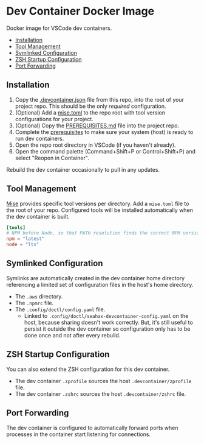 # Dev Container Docker Image

Docker image for VSCode dev containers.

- [Installation](#installation)
- [Tool Management](#tool-management)
- [Symlinked Configuration](#symlinked-configuration)
- [ZSH Startup Configuration](#zsh-startup-configuration)
- [Port Forwarding](#port-forwarding)


## Installation

1. Copy the [.devcontainer.json](.devcontainer.json) file from this repo, into the root of your project repo. This should be the only _required_ configuration.
2. (Optional) Add a [mise.toml](#tools-mise) to the repo root with tool version configurations for your project.
3. (Optional) Copy the [PREREQUISITES.md](PREREQUISITES.md) file into the project repo.
4. Complete the [prerequisites](PREREQUISITES.md) to make sure your system (host) is ready to run dev containers.
5. Open the repo root directory in VSCode (if you haven't already).
6. Open the command palette (Command+Shift+P or Control+Shift+P) and select "Reopen in Container".

Rebuild the dev container occasionally to pull in any updates.

## Tool Management

[Mise](https://mise.com) provides specific tool versions per directory. Add a `mise.toml` file to the root of your repo. Configured tools will be installed automatically when the dev container is built.

```toml
[tools]
# NPM before Node, so that PATH resolution finds the correct NPM version.
npm = "latest"
node = "lts"
```

## Symlinked Configuration

Symlinks are automatically created in the dev container home directory referencing a limited set of configuration files in the host's home directory. 

- The `.aws` directory.
- The `.npmrc` file.
- The `.config/doctl/config.yaml` file.
  - Linked to `.config/doctl/seahax-devcontainer-config.yaml` on the host, because sharing doesn't work correctly. But, it's still useful to persist it outside the dev container so configuration only has to be done once and not after every rebuild.

## ZSH Startup Configuration

You can also extend the ZSH configuration for this dev container.

- The dev container `.zprofile` sources the host `.devcontainer/zprofile` file.
- The dev container `.zshrc` sources the host `.devcontainer/zshrc` file.

## Port Forwarding

The dev container is configured to automatically forward ports when processes in the container start listening for connections.
